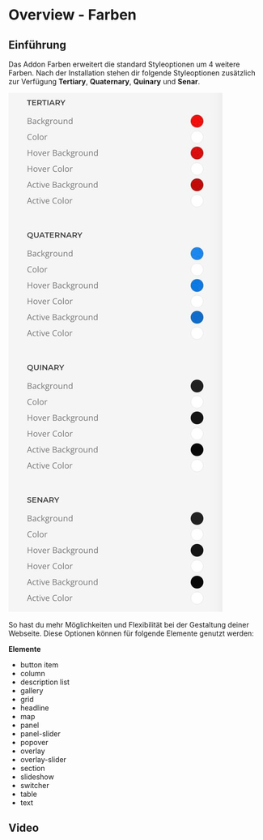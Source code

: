 # Overview - Farben

## Einführung

Das Addon Farben erweitert die standard Styleoptionen um 4 weitere Farben. Nach der Installation stehen dir folgende Styleoptionen zusätzlich zur Verfügung **Tertiary**, **Quaternary**, **Quinary** und **Senar**.

![Farben.jpeg](../../assets/JPEG/Farben/Farben.jpeg)

So hast du mehr Möglichkeiten und Flexibilität bei der Gestaltung deiner Webseite.
Diese Optionen können für folgende Elemente genutzt werden:

**Elemente**

- button item
- column
- description list
- gallery
- grid
- headline
- map
- panel
- panel-slider
- popover
- overlay
- overlay-slider
- section
- slideshow
- switcher
- table
- text

## Video
